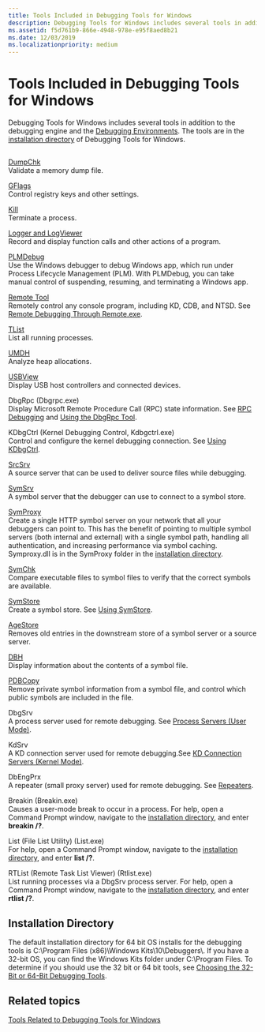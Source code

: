 ```yaml
---
title: Tools Included in Debugging Tools for Windows
description: Debugging Tools for Windows includes several tools in addition to the debugging engine and the Debugging Environments. The tools are in the installation directory of Debugging Tools for Windows.
ms.assetid: f5d761b9-866e-4948-978e-e95f8aed8b21
ms.date: 12/03/2019
ms.localizationpriority: medium
---
```


# Tools Included in Debugging Tools for Windows

Debugging Tools for Windows includes several tools in addition to the debugging engine and the [Debugging Environments](debuggers-in-the-debugging-tools-for-windows-package.md). The tools are in the [installation directory](#installation-directories) of Debugging Tools for Windows.

## <span id="additional_tools_and_utilities"></span><span id="ADDITIONAL_TOOLS_AND_UTILITIES"></span>

<span id="DumpChk"></span><span id="dumpchk"></span><span id="DUMPCHK"></span>[DumpChk](dumpchk.md)  
Validate a memory dump file.

<span id="GFlags"></span><span id="gflags"></span><span id="GFLAGS"></span>[GFlags](gflags.md)  
Control registry keys and other settings.

<span id="Kill"></span><span id="kill"></span><span id="KILL"></span>[Kill](kill-tool.md)  
Terminate a process.

<span id="Logger_and_LogViewer"></span><span id="logger_and_logviewer"></span><span id="LOGGER_AND_LOGVIEWER"></span>[Logger and LogViewer](logger-and-logviewer.md)  
Record and display function calls and other actions of a program.

<span id="PLMDebug"></span><span id="plmdebug"></span><span id="PLMDEBUG"></span>[PLMDebug](plmdebug.md)  
Use the Windows debugger to debug Windows app, which run under Process Lifecycle Management (PLM). With PLMDebug, you can take manual control of suspending, resuming, and terminating a Windows app.

<span id="Remote_Tool"></span><span id="remote_tool"></span><span id="REMOTE_TOOL"></span>[Remote Tool](remote-tool.md)  
Remotely control any console program, including KD, CDB, and NTSD. See [Remote Debugging Through Remote.exe](remote-debugging-through-remote-exe.md).

<span id="TList"></span><span id="tlist"></span><span id="TLIST"></span>[TList](tlist.md)  
List all running processes.

<span id="UMDH"></span><span id="umdh"></span>[UMDH](umdh.md)  
Analyze heap allocations.

<span id="USBView"></span><span id="usbview"></span><span id="USBVIEW"></span>[USBView](usbview.md)  
Display USB host controllers and connected devices.

<span id="dbgrpc___dbgrpc.exe_"></span><span id="DBGRPC___DBGRPC.EXE_"></span>DbgRpc (Dbgrpc.exe)  
Display Microsoft Remote Procedure Call (RPC) state information. See [RPC Debugging](rpc-debugging.md) and [Using the DbgRpc Tool](using-the-dbgrpc-tool.md).

<span id="kdbgctrl___kernel_debugging_control__kdbgctrl.exe_"></span><span id="KDBGCTRL___KERNEL_DEBUGGING_CONTROL__KDBGCTRL.EXE_"></span>KDbgCtrl (Kernel Debugging Control, Kdbgctrl.exe)  
Control and configure the kernel debugging connection. See [Using KDbgCtrl](using-kdbgctrl.md).

<span id="SrcSrv"></span><span id="srcsrv"></span><span id="SRCSRV"></span>[SrcSrv](srcsrv.md)  
A source server that can be used to deliver source files while debugging.

<span id="SymSrv"></span><span id="symsrv"></span><span id="SYMSRV"></span>[SymSrv](symsrv.md)  
A symbol server that the debugger can use to connect to a symbol store.

<span id="SymProxy"></span><span id="symproxy"></span><span id="SYMPROXY"></span>[SymProxy](symproxy.md)  
Create a single HTTP symbol server on your network that all your debuggers can point to. This has the benefit of pointing to multiple symbol servers (both internal and external) with a single symbol path, handling all authentication, and increasing performance via symbol caching. Symproxy.dll is in the SymProxy folder in the [installation directory](#installation-directories).

<span id="SymChk"></span><span id="symchk"></span><span id="SYMCHK"></span>[SymChk](symchk.md)  
Compare executable files to symbol files to verify that the correct symbols are available.

<span id="SymStore"></span><span id="symstore"></span><span id="SYMSTORE"></span>[SymStore](symstore.md)  
Create a symbol store. See [Using SymStore](symstore.md).

<span id="AgeStore"></span><span id="agestore"></span><span id="AGESTORE"></span>[AgeStore](agestore.md)  
Removes old entries in the downstream store of a symbol server or a source server.

<span id="DBH"></span><span id="dbh"></span>[DBH](dbh.md)  
Display information about the contents of a symbol file.

<span id="PDBCopy"></span><span id="pdbcopy"></span><span id="PDBCOPY"></span>[PDBCopy](pdbcopy.md)  
Remove private symbol information from a symbol file, and control which public symbols are included in the file.

<span id="DbgSrv__"></span><span id="dbgsrv__"></span><span id="DBGSRV__"></span>DbgSrv   
A process server used for remote debugging. See [Process Servers (User Mode)](process-servers--user-mode-.md).

<span id="KdSrv"></span><span id="kdsrv"></span><span id="KDSRV"></span>KdSrv  
A KD connection server used for remote debugging.See [KD Connection Servers (Kernel Mode)](kd-connection-servers--kernel-mode-.md).

<span id="DbEngPrx"></span><span id="dbengprx"></span><span id="DBENGPRX"></span>DbEngPrx  
A repeater (small proxy server) used for remote debugging. See [Repeaters](repeaters.md).

<span id="breakin___breakin.exe_"></span><span id="BREAKIN___BREAKIN.EXE_"></span>Breakin (Breakin.exe)  
Causes a user-mode break to occur in a process. For help, open a Command Prompt window, navigate to the [installation directory](#installation-directories), and enter **breakin /?**.

<span id="list___file_list_utility___list.exe_"></span><span id="LIST___FILE_LIST_UTILITY___LIST.EXE_"></span>List (File List Utility) (List.exe)  
For help, open a Command Prompt window, navigate to the [installation directory](#installation-directories), and enter **list /?**.

<span id="rtlist___remote_task_list_viewer___rtlist.exe_"></span><span id="RTLIST___REMOTE_TASK_LIST_VIEWER___RTLIST.EXE_"></span>RTList (Remote Task List Viewer) (Rtlist.exe)  
List running processes via a DbgSrv process server. For help, open a Command Prompt window, navigate to the [installation directory](#installation-directories), and enter **rtlist /?**.

## <span id="installation-directories"></span><span id="INSTALLATION-DIRECTORIES"></span>Installation Directory

The default installation directory for 64 bit OS installs for the debugging tools is C:\\Program Files (x86)\\Windows Kits\\10\\Debuggers\\. If you have a 32-bit OS, you can find the Windows Kits folder under C:\\Program Files. To determine if you should use the 32 bit or 64 bit tools, see [Choosing the 32-Bit or 64-Bit Debugging Tools](choosing-a-32-bit-or-64-bit-debugger-package.md).

## <span id="related_topics"></span>Related topics

[Tools Related to Debugging Tools for Windows](tools-related-to-debugging-tools-for-windows.md)
